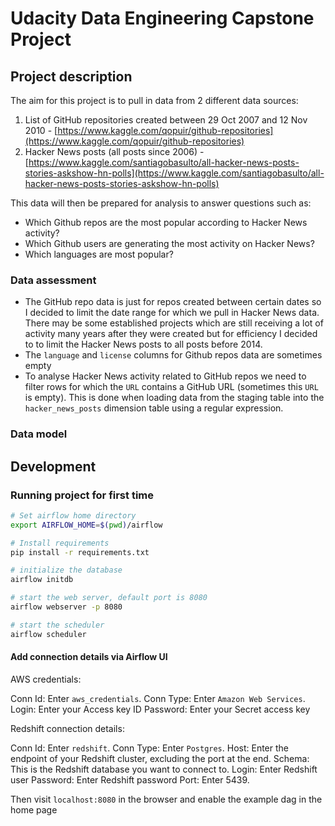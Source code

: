 Udacity Data Engineering Capstone Project
=========================================

Project description
-------------------

The aim for this project is to pull in data from 2 different data sources:

1. List of GitHub repositories created between 29 Oct 2007 and 12 Nov 2010 - [https://www.kaggle.com/qopuir/github-repositories](https://www.kaggle.com/qopuir/github-repositories)
2. Hacker News posts (all posts since 2006) - [https://www.kaggle.com/santiagobasulto/all-hacker-news-posts-stories-askshow-hn-polls](https://www.kaggle.com/santiagobasulto/all-hacker-news-posts-stories-askshow-hn-polls)

This data will then be prepared for analysis to answer questions such as:
- Which Github repos are the most popular according to Hacker News activity?
- Which Github users are generating the most activity on Hacker News?
- Which languages are most popular?

### Data assessment

- The GitHub repo data is just for repos created between certain dates so I decided to limit the date range for which we pull in Hacker News data. There may be some established projects which are still receiving a lot of activity many years after they were created but for efficiency I decided to to limit the Hacker News posts to all posts before 2014.
- The `language` and `license` columns for Github repos data are sometimes empty
- To analyse Hacker News activity related to GitHub repos we need to filter rows for which the `URL` contains a GitHub URL (sometimes this `URL` is empty). This is done when loading data from the staging table into the `hacker_news_posts` dimension table using a regular expression.

### Data model



Development
-----------

### Running project for first time

```bash
# Set airflow home directory
export AIRFLOW_HOME=$(pwd)/airflow
```

```bash
# Install requirements
pip install -r requirements.txt
```

```bash
# initialize the database
airflow initdb
```

```bash
# start the web server, default port is 8080
airflow webserver -p 8080
```

```bash
# start the scheduler
airflow scheduler
```

#### Add connection details via Airflow UI
AWS credentials:

Conn Id: Enter `aws_credentials`.
Conn Type: Enter `Amazon Web Services`.
Login: Enter your Access key ID
Password: Enter your Secret access key

Redshift connection details:

Conn Id: Enter `redshift`.
Conn Type: Enter `Postgres`.
Host: Enter the endpoint of your Redshift cluster, excluding the port at the end.
Schema: This is the Redshift database you want to connect to.
Login: Enter Redshift user
Password: Enter Redshift password
Port: Enter 5439.


Then visit `localhost:8080` in the browser and enable the example dag in the home page
